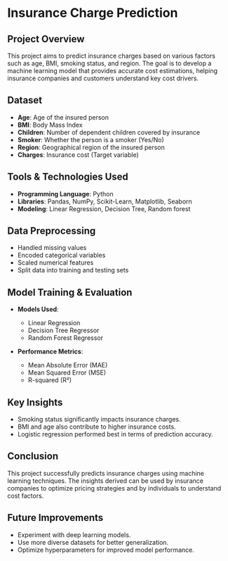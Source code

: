 
# Insurance Charge Prediction

## Project Overview
This project aims to predict insurance charges based on various factors such as age, BMI, smoking status, and region. The goal is to develop a machine learning model that provides accurate cost estimations, helping insurance companies and customers understand key cost drivers.

## Dataset
  - **Age**: Age of the insured person
  - **BMI**: Body Mass Index
  - **Children**: Number of dependent children covered by insurance
  - **Smoker**: Whether the person is a smoker (Yes/No)
  - **Region**: Geographical region of the insured person
  - **Charges**: Insurance cost (Target variable)

## Tools & Technologies Used
- **Programming Language**: Python
- **Libraries**: Pandas, NumPy, Scikit-Learn, Matplotlib, Seaborn
- **Modeling**: Linear Regression, Decision Tree, Random forest

## Data Preprocessing
- Handled missing values
- Encoded categorical variables
- Scaled numerical features
- Split data into training and testing sets

## Model Training & Evaluation
- **Models Used**:
  - Linear Regression
  - Decision Tree Regressor
  - Random Forest Regressor

- **Performance Metrics**:
  - Mean Absolute Error (MAE)
  - Mean Squared Error (MSE)
  - R-squared (R²)

## Key Insights
- Smoking status significantly impacts insurance charges.
- BMI and age also contribute to higher insurance costs.
- Logistic regression performed best in terms of prediction accuracy.


## Conclusion
This project successfully predicts insurance charges using machine learning techniques. The insights derived can be used by insurance companies to optimize pricing strategies and by individuals to understand cost factors.

## Future Improvements
- Experiment with deep learning models.
- Use more diverse datasets for better generalization.
- Optimize hyperparameters for improved model performance.


